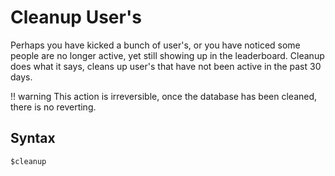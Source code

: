 # Cleanup User's
Perhaps you have kicked a bunch of user's, or you have noticed some people are no longer active, yet still showing up in the leaderboard. Cleanup does what it says, cleans up user's that have not been active in the past 30 days.

!! warning 
    This action is irreversible, once the database has been cleaned, there is no reverting.

## Syntax
`$cleanup`